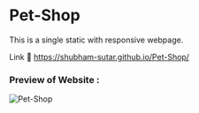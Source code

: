 # Pet-Shop
This is a single static with responsive webpage.

Link 🔗 https://shubham-sutar.github.io/Pet-Shop/

### Preview of Website :

![Pet-Shop](https://github.com/shubham-sutar/Pet-Shop/assets/68117385/5fd92248-d9a4-4a70-8b4c-a4a8a08e827f)
